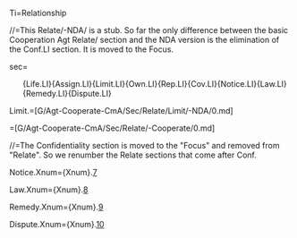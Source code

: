 Ti=Relationship

//=This Relate/-NDA/ is a stub. So far the only difference between the basic Cooperation Agt Relate/ section and the NDA version is the elimination of the Conf.LI section.  It is moved to the Focus.  

sec=<ol>{Life.LI}{Assign.LI}{Limit.LI}{Own.LI}{Rep.LI}{Cov.LI}{Notice.LI}{Law.LI}{Remedy.LI}{Dispute.LI}</ol>

Limit.=[G/Agt-Cooperate-CmA/Sec/Relate/Limit/-NDA/0.md]

=[G/Agt-Cooperate-CmA/Sec/Relate/-Cooperate/0.md]

//=The Confidentiality section is moved to the "Focus" and removed from "Relate".  So we renumber the Relate sections that come after Conf.

Notice.Xnum={Xnum}.<a href="#Relate.Notice.Sec" class="xref">7</a>

Law.Xnum={Xnum}.<a href="#Relate.Law.Sec" class="xref">8</a>

Remedy.Xnum={Xnum}.<a href="#Relate.Remedy.Sec" class="xref">9</a>

Dispute.Xnum={Xnum}.<a href="#Relate.Dispute.Sec" class="xref">10</a>